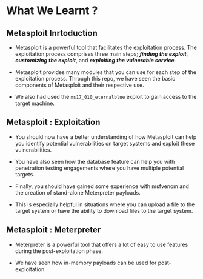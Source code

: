 # What We Learnt ?

## Metasploit Inrtoduction

- Metasploit is a powerful tool that facilitates the exploitation process. The exploitation process comprises three main steps; ***finding the exploit***, ***customizing the exploit***, and ***exploiting the vulnerable service***.

- Metasploit provides many modules that you can use for each step of the exploitation process. Through this repo, we have seen the basic components of Metasploit and their respective use.

- We also had used the `ms17_010_eternalblue` exploit to gain access to the target machine.

## Metasploit : Exploitation

- You should now have a better understanding of how Metasploit can help you identify potential vulnerabilities on target systems and exploit these vulnerabilities.

- You have also seen how the database feature can help you with penetration testing engagements where you have multiple potential targets.

- Finally, you should have gained some experience with msfvenom and the creation of stand-alone Meterpreter payloads. 

- This is especially helpful in situations where you can upload a file to the target system or have the ability to download files to the target system.

## Metasploit : Meterpreter

- Meterpreter is a powerful tool that offers a lot of easy to use features during the post-exploitation phase.
 
- We have seen how in-memory payloads can be used for post-exploitation.
